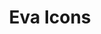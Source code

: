 ---
title: Eva Icons
intro: A pack of more than 480 beautifully crafted Open Source icons for common actions and items.
linkurl: https://akveo.github.io/eva-icons/
tags:
- Icons
- Open source
preview: resources/eva.png
category: icons
---
